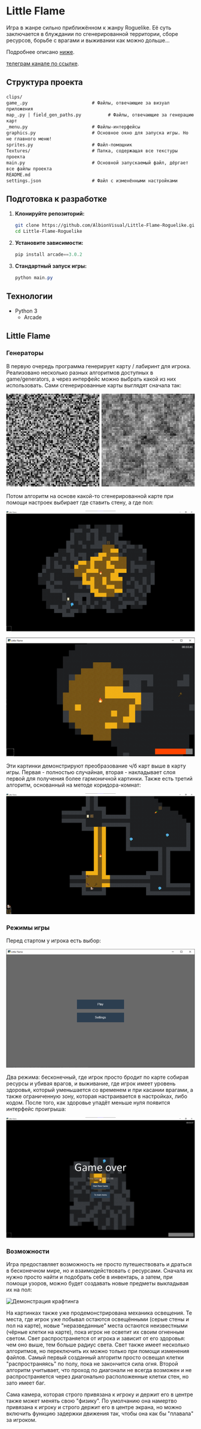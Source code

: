 # Little Flame

Игра в жанре сильно приближённом к жанру Roguelike. Её суть заключается в блуждании по сгенерированной территории, сборе ресурсов, борьбе с врагами и выживании как можно дольше...

Подробнее описано [ниже](#little-flame-1).

[телеграм канале по ссылке](https://t.me/LyrataAI).

## Структура проекта

```
clips/
game_.py                        # Файлы, отвечающие за визуал приложения
map_.py | field_gen_paths.py          # Файлы, отвечающие за генерацию карт
_menu.py                        # Файлы-интерфейсы
graphics.py                     # Основное окно для запуска игры. Но не главного меню!
sprites.py                      # Файл-помощник
Textures/                       # Папка, содержащая все текстуры проекта
main.py                         # Основной запускаемый файл, дёргает все файлы проекта
README.md
settings.json                   # Файл с изменёнными настройками
```

## Подготовка к разработке

1.  **Клонируйте репозиторий:**

    ```bash
    git clone https://github.com/AlbionVisual/Little-Flame-Roguelike.git
    cd Little-Flame-Roguelike
    ```

2.  **Установите зависимости:**

    ```powershell
    pip install arcade==3.0.2
    ```

3.  **Стандартный запуск игры:**

    ```powershell
    python main.py
    ```

## Технологии

- Python 3
  - Arcade

## Little Flame

### Генераторы

В первую очередь программа генерирует карту / лабиринт для игрока. Реализовано несколько разных алгоритмов доступных в game/generators, а через интерфейс можно выбрать какой из них использовать. Сами сгенерированные карты выглядят сначала так:

![Сравнение двух карт](https://github.com/AlbionVisual/Little-Flame-Roguelike/blob/main/clips/comparing-white-noise-to-layered.png)

Потом алгоритм на основе какой-то сгенерированной карте при помощи настроек выбирает где ставить стену, а где пол:

![Демонстрация случайного расположения стен](https://github.com/AlbionVisual/Little-Flame-Roguelike/blob/main/clips/white-noise-map.png)

![Демонстрация алгоритма слоёв](https://github.com/AlbionVisual/Little-Flame-Roguelike/blob/main/clips/survival-game-view.png)

Эти картинки демонстрируют преобразование ч/б карт выше в карту игры. Первая - полностью случайная, вторая - накладывает слоя первой для получения более гармоничной картинки. Также есть третий алгоритм, основанный на методе коридора-комнат:

![Демонстрация алгоритма коридоров-комнат](https://github.com/AlbionVisual/Little-Flame-Roguelike/blob/main/clips/full-screen-paths-view.png)

### Режимы игры

Перед стартом у игрока есть выбор:

![Демонстрация главного меню](https://github.com/AlbionVisual/Little-Flame-Roguelike/blob/main/clips/main-menu.png)

Два режима: бесконечный, где игрок просто бродит по карте собирая ресурсы и убивая врагов, и выживание, где игрок имеет уровень здоровья, который уменьшается со временем и при касании врагами, а также ограниченную зону, которая настраивается в настройках, либо кодом. После того, как здоровье упадёт меньше нуля появится интерфейс проигрыша:

![Демонстрация интерфейса проигрыша](https://github.com/AlbionVisual/Little-Flame-Roguelike/blob/main/clips/gameover-view.png)

### Возможности

Игра предоставляет возможность не просто путешествовать и драться в бесконечном мире, но и взаимодействовать с ресурсами. Сначала их нужно просто найти и подобрать себе в инвентарь, а затем, при помощи узоров, можно будет создавать новые предметы выкладывая их на пол:

![Демонстрация крафтинга](https://github.com/AlbionVisual/Little-Flame-Roguelike/blob/main/clips/сrafting-view.png)

На картинках также уже продемонстрирована механика освещения. Те места, где игрок уже побывал остаются освещёнными (серые стены и пол на карте), новые "неразведанные" места остаются неизвестными (чёрные клетки на карте), пока игрок не осветит их своим огненным светом. Свет распространяется от игрока и зависит от его здоровья: чем оно выше, тем больше радиус света. Свет также имеет несколько алгоритмов, но переключить их можно только при помощи изменения файлов. Самый первый созданный алгоритм просто освещал клетки "распространяясь" по полу, пока не закончится сила огня. Второй алгоритм учитывает, что проход по диагонали не всегда возможен и не распространяется через диагонально расположенные клетки стен, но зато имеет баг.

Сама камера, которая строго привязана к игроку и держит его в центре также может менять свою "физику". По умолчанию она намертво привязана к игроку и строго держит его в центре экрана, но можно включить функцию задержки движения так, чтобы она как бы "плавала" за игроком.
